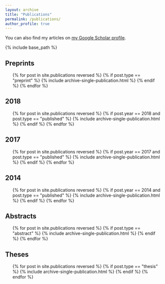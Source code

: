 ```yaml
---
layout: archive
title: "Publications"
permalink: /publications/
author_profile: true
---
```


You can also find my articles on <a href="https://scholar.google.co.uk/citations?user=swQRKE8AAAAJ">my Google Scholar profile</a>.

{% include base_path %}

Preprints
------
<ul>
{% for post in site.publications reversed %}
  {% if post.type == "preprint" %}
    {% include archive-single-publication.html %}
  {% endif %}
{% endfor %}
</ul>

2018
------
<ul>
{% for post in site.publications reversed %}
  {% if post.year == 2018 and post.type == "published" %}
    {% include archive-single-publication.html %}
  {% endif %}
{% endfor %}
</ul>

2017
------
<ul>
{% for post in site.publications reversed %}
  {% if post.year == 2017 and post.type == "published" %}
    {% include archive-single-publication.html %}
  {% endif %}
{% endfor %}
</ul>

2014
------
<ul>
{% for post in site.publications reversed %}
  {% if post.year == 2014 and post.type == "published" %}
    {% include archive-single-publication.html %}
  {% endif %}
{% endfor %}
</ul>

Abstracts
------
<ul>
{% for post in site.publications reversed %}
  {% if post.type == "abstract" %}
    {% include archive-single-publication.html %}
  {% endif %}
{% endfor %}
</ul>

Theses
------
<ul>
{% for post in site.publications reversed %}
  {% if post.type == "thesis" %}
    {% include archive-single-publication.html %}
  {% endif %}
{% endfor %}
</ul>
